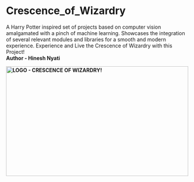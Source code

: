 # Crescence_of_Wizardry
 A Harry Potter inspired set of projects based on computer vision amalgamated with a pinch of machine learning. Showcases the integration of several relevant modules and libraries for a smooth and modern experience. Experience and Live the Crescence of Wizardry with this Project! <br><b>Author - Hinesh Nyati<b>

<img src="[https://github.com/username/repo/assets/image.png](https://github.com/nyatihinesh/Crescence_of_Wizardry/blob/main/logo.jpg)" alt="LOGO - CRESCENCE OF WIZARDRY!" width="500" height="300">
